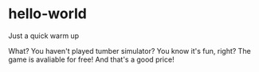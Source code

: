 # hello-world
Just a quick warm up

What?
You haven't played tumber simulator?
You know it's fun, right?
The game is avaliable for free!
And that's a good price!
